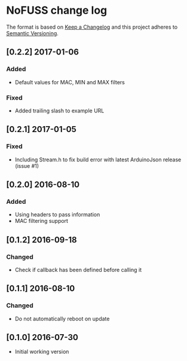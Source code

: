 # NoFUSS change log

The format is based on [Keep a Changelog](http://keepachangelog.com/)
and this project adheres to [Semantic Versioning](http://semver.org/).

## [0.2.2] 2017-01-06
### Added
- Default values for MAC, MIN and MAX filters

### Fixed
- Added trailing slash to example URL

## [0.2.1] 2017-01-05
### Fixed
- Including Stream.h to fix build error with latest ArduinoJson release (issue #1)

## [0.2.0] 2016-08-10

### Added
- Using headers to pass information
- MAC filtering support

## [0.1.2] 2016-09-18

### Changed
- Check if callback has been defined before calling it

## [0.1.1] 2016-08-10

### Changed
- Do not automatically reboot on update

## [0.1.0] 2016-07-30
- Initial working version
